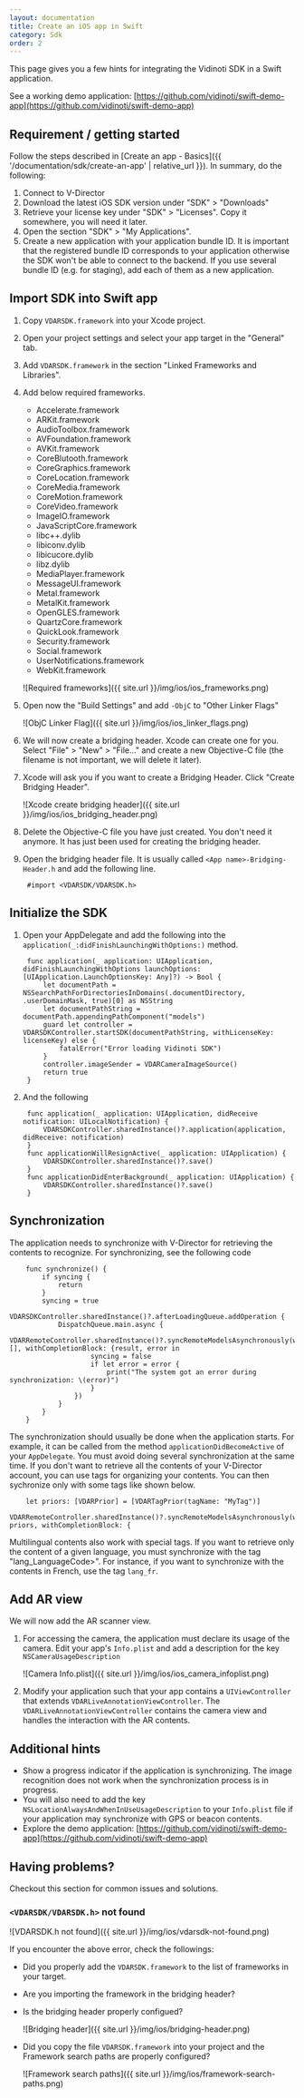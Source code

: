 ```yaml
---
layout: documentation
title: Create an iOS app in Swift
category: Sdk
order: 2
---
```


This page gives you a few hints for integrating the Vidinoti SDK in a Swift application.

See a working demo application: [https://github.com/vidinoti/swift-demo-app](https://github.com/vidinoti/swift-demo-app)

## Requirement / getting started

Follow the steps described in [Create an app - Basics]({{ '/documentation/sdk/create-an-app' | relative_url }}). In summary, do the following:

1. Connect to V-Director
2. Download the latest iOS SDK version under "SDK" > "Downloads"
3. Retrieve your license key under "SDK" > "Licenses". Copy it somewhere, you will need it later.
4. Open the section "SDK" > "My Applications".
5. Create a new application with your application bundle ID. It is important that the registered bundle ID corresponds to your application otherwise the SDK won't be able to connect to the backend. If you use several bundle ID (e.g. for staging), add each of them as a new application.

## Import SDK into Swift app

1. Copy `VDARSDK.framework` into your Xcode project.
2. Open your project settings and select your app target in the "General" tab.
3. Add `VDARSDK.framework` in the section "Linked Frameworks and Libraries".
4. Add below required frameworks.

    - Accelerate.framework
    - ARKit.framework
    - AudioToolbox.framework
    - AVFoundation.framework
    - AVKit.framework
    - CoreBlutooth.framework
    - CoreGraphics.framework
    - CoreLocation.framework
    - CoreMedia.framework
    - CoreMotion.framework
    - CoreVideo.framework
    - ImageIO.framework
    - JavaScriptCore.framework
    - libc++.dylib
    - libiconv.dylib
    - libicucore.dylib
    - libz.dylib
    - MediaPlayer.framework
    - MessageUI.framework
    - Metal.framework
    - MetalKit.framework
    - OpenGLES.framework
    - QuartzCore.framework
    - QuickLook.framework
    - Security.framework
    - Social.framework
    - UserNotifications.framework
    - WebKit.framework

    ![Required frameworks]({{ site.url }}/img/ios/ios_frameworks.png)

5. Open now the "Build Settings" and add `-ObjC` to "Other Linker Flags"

    ![ObjC Linker Flag]({{ site.url }}/img/ios/ios_linker_flags.png)

6. We will now create a bridging header. Xcode can create one for you. Select "File" > "New" > "File..." and create a new Objective-C file (the filename is not important, we will delete it later).
7. Xcode will ask you if you want to create a Bridging Header. Click "Create Bridging Header".

    ![Xcode create bridging header]({{ site.url }}/img/ios/ios_bridging_header.png)

8. Delete the Objective-C file you have just created. You don't need it anymore. It has just been used for creating the bridging header.
9. Open the bridging header file. It is usually called `<App name>-Bridging-Header.h` and add the following line.

        #import <VDARSDK/VDARSDK.h>

## Initialize the SDK

1. Open your AppDelegate and add the following into the `application(_:didFinishLaunchingWithOptions:)` method.

        func application(_ application: UIApplication, didFinishLaunchingWithOptions launchOptions: [UIApplication.LaunchOptionsKey: Any]?) -> Bool {
            let documentPath = NSSearchPathForDirectoriesInDomains(.documentDirectory, .userDomainMask, true)[0] as NSString
            let documentPathString = documentPath.appendingPathComponent("models")
            guard let controller = VDARSDKController.startSDK(documentPathString, withLicenseKey: licenseKey) else {
                fatalError("Error loading Vidinoti SDK")
            }
            controller.imageSender = VDARCameraImageSource()
            return true
        }

2. And the following

        func application(_ application: UIApplication, didReceive notification: UILocalNotification) {
            VDARSDKController.sharedInstance()?.application(application, didReceive: notification)
        }
        func applicationWillResignActive(_ application: UIApplication) {
            VDARSDKController.sharedInstance()?.save()
        }
        func applicationDidEnterBackground(_ application: UIApplication) {
            VDARSDKController.sharedInstance()?.save()
        }

## Synchronization

The application needs to synchronize with V-Director for retrieving the contents to recognize. For synchronizing, see the following code

        func synchronize() {
            if syncing {
                return
            }
            syncing = true
            VDARSDKController.sharedInstance()?.afterLoadingQueue.addOperation {
                DispatchQueue.main.async {
                    VDARRemoteController.sharedInstance()?.syncRemoteModelsAsynchronously(withPriors: [], withCompletionBlock: {result, error in
                        syncing = false
                        if let error = error {
                            print("The system got an error during synchronization: \(error)")
                        }
                    })
                }
            }
        }

The synchronization should usually be done when the application starts. For example, it can be called from the method `applicationDidBecomeActive` of your `AppDelegate`.
You must avoid doing several synchronization at the same time.
If you don't want to retrieve all the contents of your V-Director account, you can use tags for organizing your contents. You can then sychronize only with some tags like shown below.

        let priors: [VDARPrior] = [VDARTagPrior(tagName: "MyTag")]
        VDARRemoteController.sharedInstance()?.syncRemoteModelsAsynchronously(withPriors: priors, withCompletionBlock: {

Multilingual contents also work with special tags. If you want to retrieve only the content of a given language, you must synchronize with the tag "lang_LanguageCode>". For instance, if you want to synchronize with the contents in French, use the tag `lang_fr`.

## Add AR view

We will now add the AR scanner view.

1. For accessing the camera, the application must declare its usage of the camera. Edit your app's `Info.plist` and add a description for the key `NSCameraUsageDescription`

    ![Camera Info.plist]({{ site.url }}/img/ios/ios_camera_infoplist.png)

2. Modify your application such that your app contains a `UIViewController` that extends `VDARLiveAnnotationViewController`. The `VDARLiveAnnotationViewController` contains the camera view and handles the interaction with the AR contents.

## Additional hints

* Show a progress indicator if the application is synchronizing. The image recognition does not work when the synchronization process is in progress.
* You will also need to add the key `NSLocationAlwaysAndWhenInUseUsageDescription` to your `Info.plist` file if your application may synchronize with GPS or beacon contents.
* Explore the demo application: [https://github.com/vidinoti/swift-demo-app](https://github.com/vidinoti/swift-demo-app)

## Having problems?

Checkout this section for common issues and solutions.

### `<VDARSDK/VDARSDK.h>` not found

![VDARSDK.h not found]({{ site.url }}/img/ios/vdarsdk-not-found.png)

If you encounter the above error, check the followings:

- Did you properly add the `VDARSDK.framework` to the list of frameworks in your target.
- Are you importing the framework in the bridging header?
- Is the bridging header properly configued?

  ![Bridging header]({{ site.url }}/img/ios/bridging-header.png)

- Did you copy the file `VDARSDK.framework` into your project and the Framework search paths are properly configured?

  ![Framework search paths]({{ site.url }}/img/ios/framework-search-paths.png)
